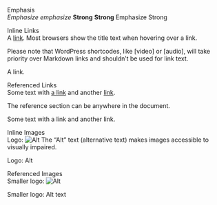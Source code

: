 Emphasis	
*Emphasize* _emphasize_
**Strong** __Strong__
Emphasize
Strong
 
<!--         --------- -->
<!--         --------- -->

 Inline Links	
A [link](http://example.com "Title").
Most browsers show the title text when hovering over a link.

Please note that WordPress shortcodes, like [video] or [audio], will take priority over Markdown links and shouldn’t be used for link text.

A link.

<!--         --------- -->
<!--         --------- -->

Referenced Links	
Some text with [a link][1] and
another [link][2].

[1]: http://example.com/ "Title"
[2]: http://example.org/ "Title"
The reference section can be anywhere in the document.

Some text with a link and another link.

<!--         --------- -->
<!--         --------- -->


Inline Images	
Logo: ![Alt](/wp.png "Title")
The “Alt” text (alternative text) makes images accessible to visually impaired.

Logo: Alt

<!--         --------- -->
<!--         --------- -->

Referenced Images	
Smaller logo: ![Alt][1]

[1]: /wp-smaller.png "Title"
Smaller logo: Alt text

<!--         --------- -->
<!--         --------- -->